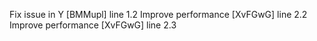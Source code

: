 Fix issue in Y [BMMupl] line 1.2
Improve performance [XvFGwG] line 2.2
Improve performance [XvFGwG] line 2.3
